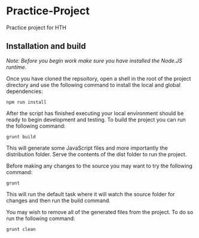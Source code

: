 # Practice-Project
Practice project for HTH

## Installation and build
_Note: Before you begin work make sure you have installed the Node.JS runtime._

Once you have cloned the repsoitory, open a shell in the root of the project directory and use the following command to install the local and global dependencies:

```
npm run install
```

After the script has finished executing your local environment should be ready to begin development and testing. To build the project you can run the following command:

```
grunt build
```

This will generate some JavaScript files and more importantly the distribution folder. Serve the contents of the dist folder to run the project.

Before making any changes to the source you may want to try the following command:

```
grunt
```

This will run the default task where it will watch the source folder for changes and then run the build command.

You may wish to remove all of the generated files from the project. To do so run the following command:

```
grunt clean
```
